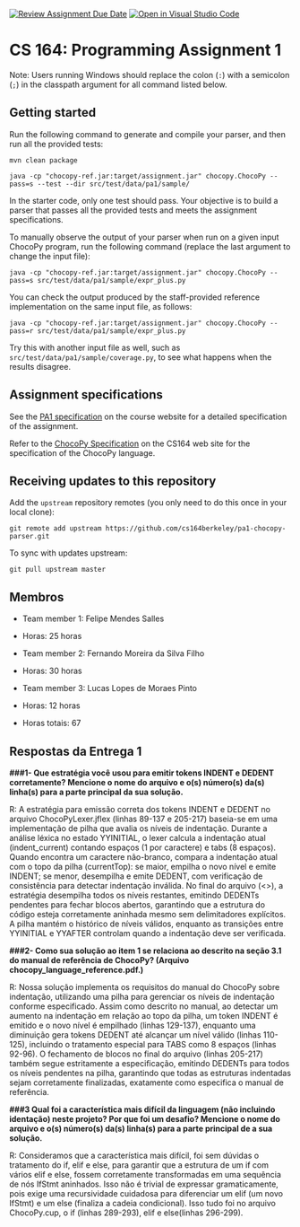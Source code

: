 [![Review Assignment Due Date](https://classroom.github.com/assets/deadline-readme-button-22041afd0340ce965d47ae6ef1cefeee28c7c493a6346c4f15d667ab976d596c.svg)](https://classroom.github.com/a/4nHL7_6-)
[![Open in Visual Studio Code](https://classroom.github.com/assets/open-in-vscode-2e0aaae1b6195c2367325f4f02e2d04e9abb55f0b24a779b69b11b9e10269abc.svg)](https://classroom.github.com/online_ide?assignment_repo_id=18895483&assignment_repo_type=AssignmentRepo)
# CS 164: Programming Assignment 1

[PA1 Specification]: https://drive.google.com/open?id=1oYcJ5iv7Wt8oZNS1bEfswAklbMxDtwqB
[ChocoPy Specification]: https://drive.google.com/file/d/1mrgrUFHMdcqhBYzXHG24VcIiSrymR6wt

Note: Users running Windows should replace the colon (`:`) with a semicolon (`;`) in the classpath argument for all command listed below.

## Getting started

Run the following command to generate and compile your parser, and then run all the provided tests:

    mvn clean package

    java -cp "chocopy-ref.jar:target/assignment.jar" chocopy.ChocoPy --pass=s --test --dir src/test/data/pa1/sample/

In the starter code, only one test should pass. Your objective is to build a parser that passes all the provided tests and meets the assignment specifications.

To manually observe the output of your parser when run on a given input ChocoPy program, run the following command (replace the last argument to change the input file):

    java -cp "chocopy-ref.jar:target/assignment.jar" chocopy.ChocoPy --pass=s src/test/data/pa1/sample/expr_plus.py

You can check the output produced by the staff-provided reference implementation on the same input file, as follows:

    java -cp "chocopy-ref.jar:target/assignment.jar" chocopy.ChocoPy --pass=r src/test/data/pa1/sample/expr_plus.py

Try this with another input file as well, such as `src/test/data/pa1/sample/coverage.py`, to see what happens when the results disagree.

## Assignment specifications

See the [PA1 specification][] on the course
website for a detailed specification of the assignment.

Refer to the [ChocoPy Specification][] on the CS164 web site
for the specification of the ChocoPy language. 

## Receiving updates to this repository

Add the `upstream` repository remotes (you only need to do this once in your local clone):

    git remote add upstream https://github.com/cs164berkeley/pa1-chocopy-parser.git

To sync with updates upstream:

    git pull upstream master


## Membros

- Team member 1: Felipe Mendes Salles
- Horas: 25 horas

- Team member 2: Fernando Moreira da Silva Filho
- Horas: 30 horas

- Team member 3: Lucas Lopes de Moraes Pinto
- Horas: 12 horas

- Horas totais: 67

## Respostas da Entrega 1

**###1- Que estratégia você usou para emitir tokens INDENT e DEDENT corretamente? Mencione o nome do arquivo e o(s) número(s) da(s) linha(s) para a parte principal da sua solução.**

R: A estratégia para emissão correta dos tokens INDENT e DEDENT no arquivo ChocoPyLexer.jflex (linhas 89-137 e 205-217) baseia-se em uma implementação de pilha que avalia os níveis de indentação. Durante a análise léxica no estado YYINITIAL, o lexer calcula a indentação atual (indent_current) contando espaços (1 por caractere) e tabs (8 espaços). Quando encontra um caractere não-branco, compara a indentação atual com o topo da pilha (currentTop): se maior, empilha o novo nível e emite INDENT; se menor, desempilha e emite DEDENT, com verificação de consistência para detectar indentação inválida. No final do arquivo (<<EOF>>), a estratégia desempilha todos os níveis restantes, emitindo DEDENTs pendentes para fechar blocos abertos, garantindo que a estrutura do código esteja corretamente aninhada mesmo sem delimitadores explícitos. A pilha mantém o histórico de níveis válidos, enquanto as transições entre YYINITIAL e YYAFTER controlam quando a indentação deve ser verificada.

**###2- Como sua solução ao item 1 se relaciona ao descrito na seção 3.1 do manual de referência de ChocoPy? (Arquivo chocopy_language_reference.pdf.)**

R: Nossa solução implementa os requisitos do manual do ChocoPy sobre indentação, utilizando uma pilha para gerenciar os níveis de indentação conforme especificado. Assim como descrito no manual, ao detectar um aumento na indentação em relação ao topo da pilha, um token INDENT é emitido e o novo nível é empilhado (linhas 129-137), enquanto uma diminuição gera tokens DEDENT até alcançar um nível válido (linhas 110-125), incluindo o tratamento especial para TABS como 8 espaços (linhas 92-96). O fechamento de blocos no final do arquivo (linhas 205-217) também segue estritamente a especificação, emitindo DEDENTs para todos os níveis pendentes na pilha, garantindo que todas as estruturas indentadas sejam corretamente finalizadas, exatamente como especifica o manual de referência.

**###3 Qual foi a característica mais difícil da linguagem (não incluindo identação) neste projeto? Por que foi um desafio? Mencione o nome do arquivo e o(s) número(s) da(s) linha(s) para a parte principal de a sua solução.**

R: Consideramos que a característica mais difícil, foi sem dúvidas o tratamento do if, elif e else, para garantir que a estrutura de um if com vários elif e else, fossem corretamente transformadas em uma sequência de nós IfStmt aninhados. Isso não é trivial de expressar gramaticamente, pois exige uma recursividade cuidadosa para diferenciar um elif (um novo IfStmt) e um else (finaliza a cadeia condicional). Isso tudo foi no arquivo ChocoPy.cup, o if (linhas 289-293), elif e else(linhas 296-299).
